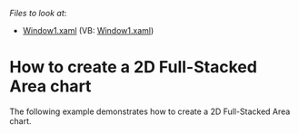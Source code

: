 <!-- default file list -->
*Files to look at*:

* [Window1.xaml](./CS/Window1.xaml) (VB: [Window1.xaml](./VB/Window1.xaml))
<!-- default file list end -->
# How to create a 2D Full-Stacked Area chart


<p>The following example demonstrates how to create a 2D Full-Stacked Area chart.</p>

<br/>


